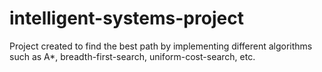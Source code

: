 # intelligent-systems-project

Project created to find the best path by implementing different algorithms such as A*, breadth-first-search, uniform-cost-search, etc.
